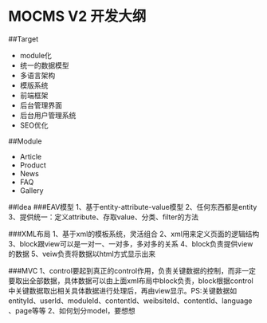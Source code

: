 MOCMS V2 开发大纲
============

##Target
- module化
- 统一的数据模型
- 多语言架构
- 模版系统
- 前端框架
- 后台管理界面
- 后台用户管理系统
- SEO优化

##Module
- Article
- Product
- News
- FAQ
- Gallery

##Idea 
###EAV模型
1、基于entity-attribute-value模型
2、任何东西都是entity
3、提供统一：定义attribute、存取value、分类、filter的方法　
 
###XML布局
1、基于xml的模板系统，灵活组合
2、xml用来定义页面的逻辑结构
3、block跟view可以是一对一、一对多，多对多的关系
4、block负责提供view的数据
5、veiw负责将数据以html方式显示出来
 
###MVC
1、control要起到真正的control作用，负责关键数据的控制，而非一定要取出全部数据，具体数据可以由上面xml布局中block负责，block根据control中关键数据取出相关具体数据进行处理后，再由view显示。PS:关键数据如entityId、userId、moduleId、contentId、weibsiteId、contentId、language 、page等等
2、如何划分model，要想想
